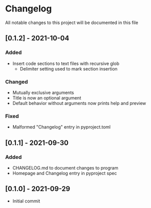 # Changelog
All notable changes to this project will be documented in this file

## [0.1.2] - 2021-10-04
### Added
- Insert code sections to text files with recursive glob
    - Delimiter setting used to mark section insertion

### Changed
- Mutually exclusive arguments
- Title is now an optional argument
- Default behavior without arguments now prints help and preview

### Fixed
- Malformed "Changelog" entry in pyproject.toml

## [0.1.1] - 2021-09-30
### Added
- CHANGELOG.md to document changes to program
- Homepage and Changelog entry in pyproject spec 

## [0.1.0] - 2021-09-29
- Initial commit